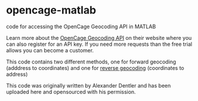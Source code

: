 # opencage-matlab
code for accessing the OpenCage Geocoding API in MATLAB

Learn more about the [OpenCage Geocoding API](https://opencagedata.com) on their website where you can also register for an API key. If you need more requests than the free trial allows you can become a customer. 

This code contains two different methods, one for forward geocoding (adddress to coordinates) and one for [reverse geocoding](OpenCageReverse.m) (coordinates to address)

This code was originally written by Alexander Dentler and has been uploaded here and opensourced with his permission. 
